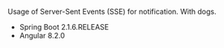 Usage of Server-Sent Events (SSE) for notification. With dogs.

* Spring Boot 2.1.6.RELEASE
* Angular 8.2.0
